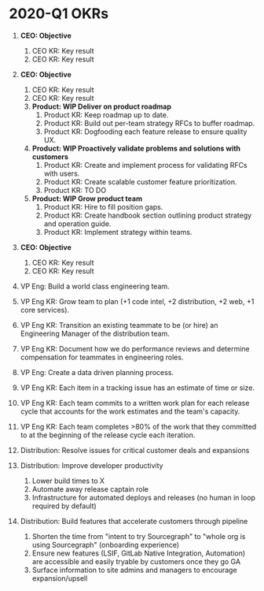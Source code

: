 # 2020-Q1 OKRs

1. **CEO: Objective**
   1. CEO KR: Key result
   1. CEO KR: Key result
1. **CEO: Objective**
   1. CEO KR: Key result
   1. CEO KR: Key result
   1. **Product: WIP Deliver on product roadmap**
      1. Product KR: Keep roadmap up to date.
      1. Product KR: Build out per-team strategy RFCs to buffer roadmap.
      1. Product KR: Dogfooding each feature release to ensure quality UX.
   1. **Product: WIP Proactively validate problems and solutions with customers**
      1. Product KR: Create and implement process for validating RFCs with users.
      1. Product KR: Create scalable customer feature prioritization.
      1. Product KR: TO DO
   1. **Product: WIP Grow product team**
      1. Product KR: Hire to fill position gaps.
      1. Product KR: Create handbook section outlining product strategy and operation guide.
      1. Product KR: Implement strategy within teams.
1. **CEO: Objective**
   1. CEO KR: Key result
   1. CEO KR: Key result


1. VP Eng: Build a world class engineering team.
  1. VP Eng KR: Grow team to plan (+1 code intel, +2 distribution, +2 web, +1 core services).
  1. VP Eng KR: Transition an existing teammate to be (or hire) an Engineering Manager of the distribution team.
  1. VP Eng KR: Document how we do performance reviews and determine compensation for teammates in engineering roles.

1. VP Eng: Create a data driven planning process.
  1. VP Eng KR: Each item in a tracking issue has an estimate of time or size.
  1. VP Eng KR: Each team commits to a written work plan for each release cycle that accounts for the work estimates and the team's capacity.
  1. VP Eng KR: Each team completes >80% of the work that they committed to at the beginning of the release cycle each iteration.

1. Distribution: Resolve issues for critical customer deals and expansions
1. Distribution: Improve developer productivity
   1. Lower build times to X
   1. Automate away release captain role
   1. Infrastructure for automated deploys and releases (no human in loop required by default)
1. Distribution: Build features that accelerate customers through pipeline
   1. Shorten the time from "intent to try Sourcegraph" to "whole org is using Sourcegraph" (onboarding experience)
   1. Ensure new features (LSIF, GitLab Native Integration, Automation) are accessible and easily tryable by customers once they go GA
   1. Surface information to site admins and managers to encourage expansion/upsell
